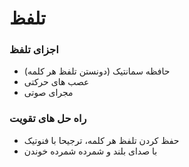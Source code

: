 ﻿<h1>تلفظ</h1>

<h3>اجزای تلفظ</h3>
<ul>
    <li>حافظه سمانتیک (دونستن تلفظ هر کلمه)</li>
    <li>عصب های حرکتی</li>
    <li>مجرای صوتی</li>
</ul>

<h3>راه حل های تقویت</h3>
<ul>
    <li>حفظ کردن تلفظ هر کلمه، ترجیحا با فنوتیک</li>
    <li>با صدای بلند و شمرده شمرده خوندن</li>
</ul>